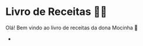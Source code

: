 # Livro de Receitas :woman_cook:

Olá! Bem vindo ao livro de receitas da dona Mocinha :older_woman:

- 